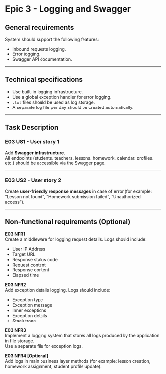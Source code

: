 # Epic 3 - Logging and Swagger

## General requirements

System should support the following features:
* Inbound requests logging.  
* Error logging.  
* Swagger API documentation.  

---

## Technical specifications

* Use built-in logging infrastructure.  
* Use a global exception handler for error logging.  
* `.txt` files should be used as log storage.  
* A separate log file per day should be created automatically.  

---

## Task Description

### E03 US1 - User story 1
Add **Swagger infrastructure**.  
All endpoints (students, teachers, lessons, homework, calendar, profiles, etc.) should be accessible via the Swagger page.  

---

### E03 US2 - User story 2
Create **user-friendly response messages** in case of error (for example: “Lesson not found”, “Homework submission failed”, “Unauthorized access”).  

---

## Non-functional requirements (Optional)

**E03 NFR1**  
Create a middleware for logging request details. Logs should include:  
* User IP Address  
* Target URL  
* Response status code  
* Request content  
* Response content  
* Elapsed time  

**E03 NFR2**  
Add exception details logging. Logs should include:  
* Exception type  
* Exception message  
* Inner exceptions  
* Exception details  
* Stack trace  

**E03 NFR3**  
Implement a logging system that stores all logs produced by the application in file storage.  
Use a separate file for exception logs.  

**E03 NFR4 [Optional]**  
Add logs in main business layer methods (for example: lesson creation, homework assignment, student profile update).  
